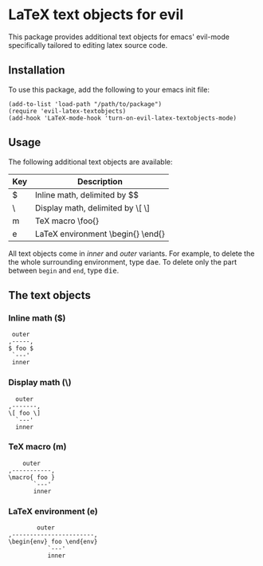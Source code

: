 LaTeX text objects for evil
===========================

This package provides additional text objects for emacs' evil-mode
specifically tailored to editing latex source code.

Installation
------------

To use this package, add the following to your emacs init file:

```
(add-to-list 'load-path "/path/to/package")
(require 'evil-latex-textobjects)
(add-hook 'LaTeX-mode-hook 'turn-on-evil-latex-textobjects-mode)
```

Usage
-----

The following additional text objects are available:

| Key | Description                         |
| --- | ----------------------------------- |
| $   | Inline math, delimited by $$        |
| \\  | Display math, delimited by \\[ \\]  |
| m   | TeX macro \\foo{}                   |
| e   | LaTeX environment \\begin{} \\end{} |

All text objects come in *inner* and *outer* variants. For example, to
delete the the whole surrounding environment, type <kbd>dae</kbd>. To
delete only the part between `begin` and `end`, type <kbd>die</kbd>.

The text objects
----------------

### Inline math ($) ###

```
 outer
,-----,
$ foo $
 `---'
 inner
```

### Display math (\\) ###

```
  outer
,-------,
\[ foo \]
  `---'
  inner
```

### TeX macro (m) ###

```
    outer
,-----------,
\macro{ foo }
       `---'
       inner 
```

### LaTeX environment (e) ###

```
        outer
,-----------------------,
\begin{env} foo \end{env}
           `---'
           inner
```
